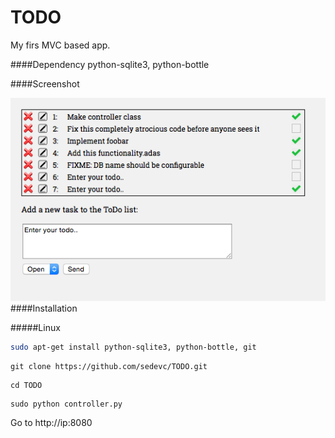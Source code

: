 TODO
======
My firs MVC based app. 

####Dependency
python-sqlite3, python-bottle

####Screenshot

![AB](https://github.com/sedevc/TODO/blob/master/screenshot.png)
####Installation

#####Linux
```bash
sudo apt-get install python-sqlite3, python-bottle, git
```

```
git clone https://github.com/sedevc/TODO.git
```

```
cd TODO
```

```
sudo python controller.py
```
Go to http://ip:8080




